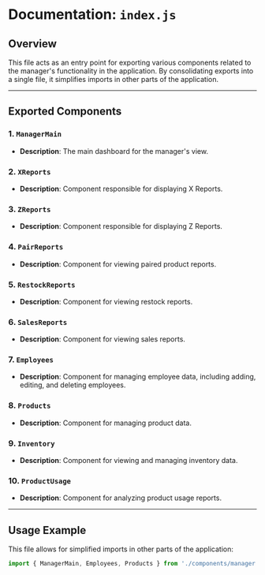 # Documentation: `index.js`

## Overview

This file acts as an entry point for exporting various components related to the manager's functionality in the application. By consolidating exports into a single file, it simplifies imports in other parts of the application.

---

## Exported Components

### 1. **`ManagerMain`**
- **Description**: The main dashboard for the manager's view.

### 2. **`XReports`**
- **Description**: Component responsible for displaying X Reports.

### 3. **`ZReports`**
- **Description**: Component responsible for displaying Z Reports.

### 4. **`PairReports`**
- **Description**: Component for viewing paired product reports.

### 5. **`RestockReports`**
- **Description**: Component for viewing restock reports.

### 6. **`SalesReports`**
- **Description**: Component for viewing sales reports.

### 7. **`Employees`**
- **Description**: Component for managing employee data, including adding, editing, and deleting employees.

### 8. **`Products`**
- **Description**: Component for managing product data.

### 9. **`Inventory`**
- **Description**: Component for viewing and managing inventory data.

### 10. **`ProductUsage`**
- **Description**: Component for analyzing product usage reports.

---

## Usage Example

This file allows for simplified imports in other parts of the application:

```javascript
import { ManagerMain, Employees, Products } from './components/manager';
